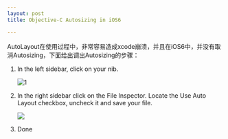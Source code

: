 ```yaml
---
layout: post  
title: Objective-C Autosizing in iOS6

---     
```

AutoLayout在使用过程中，非常容易造成xcode崩溃，并且在iOS6中，并没有取消Autosizing，下面给出调出Autosizing的步骤：  
  
1. In the left sidebar, click on your nib.     

	![1](http://ww1.sinaimg.cn/large/a74eed94jw1dz7aelqtwgj.jpg)  
  
2. In the right sidebar click on the File Inspector. Locate the Use Auto Layout checkbox, uncheck it and save your file.  
  
	![](http://www.goodbyehelicopter.com/wp-content/uploads/2012/02/file_inspector_on_nib.png)    
  
3. Done  
    

